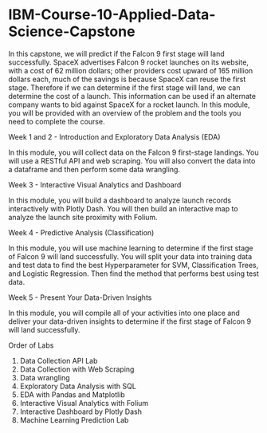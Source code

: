 # IBM-Course-10-Applied-Data-Science-Capstone

In this capstone, we will predict if the Falcon 9 first stage will land successfully. SpaceX advertises Falcon 9 rocket launches on its website, with a cost of 62 million dollars; other providers cost upward of 165 million dollars each, much of the savings is because SpaceX can reuse the first stage. Therefore if we can determine if the first stage will land, we can determine the cost of a launch. This information can be used if an alternate company wants to bid against SpaceX for a rocket launch. In this module, you will be provided with an overview of the problem and the tools you need to complete the course.

Week 1 and 2 - Introduction and Exploratory Data Analysis (EDA)

In this module, you will collect data on the Falcon 9 first-stage landings. You will use a RESTful API  and web scraping. You will also convert the data into a dataframe and then perform some data wrangling.

Week 3 - Interactive Visual Analytics and Dashboard

In this module, you will build a dashboard to analyze launch records interactively with Plotly Dash. You will then build an interactive map to analyze the launch site proximity with Folium.

Week 4 - Predictive Analysis (Classification)

In this module, you will use machine learning to determine if the first stage of Falcon 9 will land successfully. You will split your data into training data and test data to find the best Hyperparameter for SVM, Classification Trees, and Logistic Regression. Then find the method that performs best using test data.

Week 5 - Present Your Data-Driven Insights

In this module, you will compile all of your activities into one place and deliver your data-driven insights to determine if the first stage of Falcon 9 will land successfully.

Order of Labs

1. Data Collection API Lab
2. Data Collection with Web Scraping
3. Data wrangling
4. Exploratory Data Analysis with SQL
5. EDA with Pandas and Matplotlib
6. Interactive Visual Analytics with Folium
7. Interactive Dashboard by Plotly Dash
7. Machine Learning Prediction Lab

